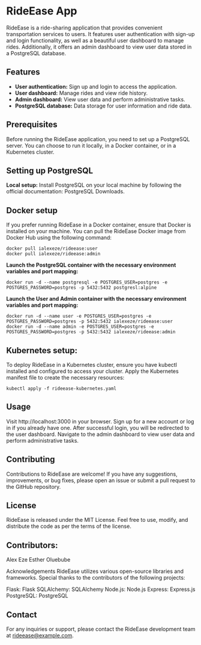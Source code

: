 # RideEase App
RideEase is a ride-sharing application that provides convenient transportation services to users. It features user authentication with sign-up and login functionality, as well as a beautiful user dashboard to manage rides. Additionally, it offers an admin dashboard to view user data stored in a PostgreSQL database.

## Features
-  **User authentication:** Sign up and login to access the application.
-  **User dashboard:** Manage rides and view ride history.
-  **Admin dashboard:** View user data and perform administrative tasks.
- **PostgreSQL database:** Data storage for user information and ride data.

## Prerequisites
Before running the RideEase application, you need to set up a PostgreSQL server. You can choose to run it locally, in a Docker container, or in a Kubernetes cluster.

## Setting up PostgreSQL

**Local setup:** Install PostgreSQL on your local machine by following the official documentation: PostgreSQL Downloads.

## Docker setup
If you prefer running RideEase in a Docker container, ensure that Docker is installed on your machine. You can pull the RideEase Docker image from Docker Hub using the following command:

    docker pull ialexeze/rideease:user
    docker pull ialexeze/rideease:admin
    

**Launch the PostgreSQL container with the necessary environment variables and port mapping:**

    docker run -d --name postgresql -e POSTGRES_USER=postgres -e POSTGRES_PASSWORD=postgres -p 5432:5432 postgresl:alpine

**Launch the User and Admin container with the necessary environment variables and port mapping:**

    docker run -d --name user -e POSTGRES_USER=postgres -e POSTGRES_PASSWORD=postgres -p 5432:5432 ialexeze/rideease:user
    docker run -d --name admin -e POSTGRES_USER=postgres -e POSTGRES_PASSWORD=postgres -p 5432:5432 ialexeze/rideease:admin

## Kubernetes setup:
To deploy RideEase in a Kubernetes cluster, ensure you have kubectl installed and configured to access your cluster. Apply the Kubernetes manifest file to create the necessary resources:

    kubectl apply -f rideease-kubernetes.yaml

## Usage
Visit http://localhost:3000 in your browser.
Sign up for a new account or log in if you already have one.
After successful login, you will be redirected to the user dashboard.
Navigate to the admin dashboard to view user data and perform administrative tasks.

## Contributing
Contributions to RideEase are welcome! If you have any suggestions, improvements, or bug fixes, please open an issue or submit a pull request to the GitHub repository.

## License
RideEase is released under the MIT License. Feel free to use, modify, and distribute the code as per the terms of the license.

## Contributors:
Alex Eze
Esther Oluebube

Acknowledgements
RideEase utilizes various open-source libraries and frameworks. Special thanks to the contributors of the following projects:

Flask: Flask
SQLAlchemy: SQLAlchemy
Node.js: Node.js
Express: Express.js
PostgreSQL: PostgreSQL

## Contact
For any inquiries or support, please contact the RideEase development team at rideease@example.com.
